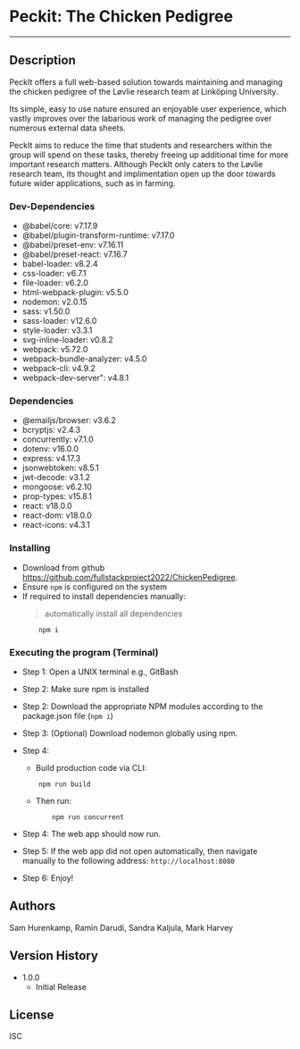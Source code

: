 # Peckit: The Chicken Pedigree
---

## Description
PeckIt offers a full web-based solution towards maintaining and managing the chicken pedigree of the Løvlie research team at Linköping University.

Its simple, easy to use nature ensured an enjoyable user experience, which vastly improves over the labarious work of managing the pedigree over numerous external data sheets.

PeckIt aims to reduce the time that students and researchers within the group will spend on these tasks, thereby freeing up additional time for more important research matters.
Although PeckIt only caters to the Løvlie research team, its thought and implimentation open up the door towards future wider applications, such as in farming.


### Dev-Dependencies
* @babel/core: v7.17.9
* @babel/plugin-transform-runtime: v7.17.0
* @babel/preset-env: v7.16.11
* @babel/preset-react: v7.16.7
* babel-loader: v8.2.4
* css-loader: v6.7.1
* file-loader: v6.2.0
* html-webpack-plugin: v5.5.0
* nodemon: v2.0.15
* sass: v1.50.0
* sass-loader: v12.6.0
* style-loader: v3.3.1
* svg-inline-loader: v0.8.2
* webpack: v5.72.0
* webpack-bundle-analyzer: v4.5.0
* webpack-cli: v4.9.2
* webpack-dev-server": v4.8.1


### Dependencies
* @emailjs/browser: v3.6.2
* bcryptjs: v2.4.3
* concurrently: v7.1.0
* dotenv: v16.0.0
* express: v4.17.3
* jsonwebtoken: v8.5.1
* jwt-decode: v3.1.2
* mongoose: v6.2.10
* prop-types: v15.8.1
* react: v18.0.0
* react-dom: v18.0.0
* react-icons: v4.3.1


### Installing
* Download from github https://github.com/fullstackproject2022/ChickenPedigree.
* Ensure `npm` is configured on the system
* If required to install dependencies manually:
	> automatically install all dependencies
	```
		npm i
	```

### Executing the program (Terminal)
* Step 1: Open a UNIX terminal e.g., GitBash
* Step 2: Make sure npm is installed
* Step 2: Download the appropriate NPM modules according to the package.json file (`npm i`)
* Step 3: (Optional) Download nodemon globally using npm.
* Step 4:
	* Build production code via CLI:
	```
		npm run build
	```
	* Then run:
		```
			npm run concurrent
		```	
			
* Step 4: The web app should now run.
* Step 5: If the web app did not open automatically, then navigate manually to the following address:
			```
				http://localhost:8080
			```
* Step 6: Enjoy!

## Authors
Sam Hurenkamp, Ramin Darudi, Sandra Kaljula, Mark Harvey

## Version History
* 1.0.0
    * Initial Release

## License
ISC
